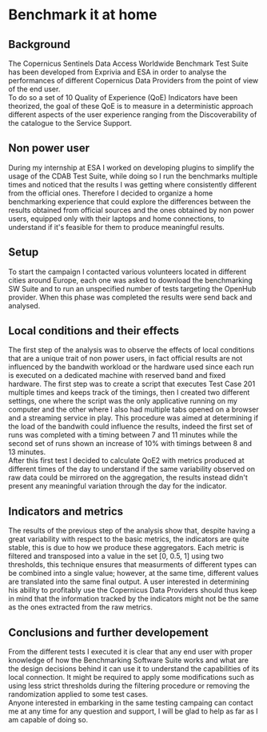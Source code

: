 # Benchmark it at home

## Background
The Copernicus Sentinels Data Access Worldwide Benchmark Test Suite has been developed from Exprivia and ESA in order to analyse the performances of different Copernicus Data Providers from the point of view of the end user. \
To do so a set of 10 Quality of Experience (QoE) Indicators have been theorized, the goal of these QoE is to measure in a deterministic approach different aspects of the user experience ranging from the Discoverability of the catalogue to the Service Support. 

## Non power user
During my internship at ESA I worked on developing plugins to simplify the usage of the CDAB Test Suite, while doing so I run the benchmarks multiple times and noticed that the results I was getting where consistently different from the official ones. Therefore I decided to organize a home benchmarking experience that could explore the differences between the results obtained from official sources and the ones obtained by non power users, equipped only with their laptops and home connections, to understand if it's feasible for them to produce meaningful results.

## Setup
To start the campaign I contacted various volunteers located in different cities around Europe, each one was asked to download the benchmarking SW Suite and to run an unspecified number of tests targeting the OpenHub provider. When this phase was completed the results were send back and analysed.

## Local conditions and their effects
The first step of the analysis was to observe the effects of local conditions that are a unique trait of non power users, in fact official results are not influenced by the bandwith workload or the hardware used since each run is executed on a dedicated machine with reserved band and fixed hardware. 
The first step was to create  a script that executes Test Case 201 multiple times and keeps track of the timings, then I created two different settings, one where the script was the only applicative running on my computer and the other where I also had multiple tabs opened on a browser and a streaming service in play. This procedure was aimed at determining if the load of the bandwith could influence the results, indeed the first set of runs was completed with a timing between 7 and 11 minutes while the second set of runs shown an increase of 10% with timings between 8 and 13 minutes. \
After this first test I decided to calculate QoE2 with metrics produced at different times of the day to understand if the same variability observed on raw data could be mirrored on the aggregation, the results instead didn't present any meaningful variation through the day for the indicator.

## Indicators and metrics
The results of the previous step of the analysis show that, despite having a great variability with respect to the basic metrics, the indicators are quite stable, this is due to how we produce these aggregators. Each metric is filtered and transposed into a value in the set [0, 0.5, 1] using two thresholds, this technique ensures that measurments of different types can be combined into a single value; however, at the same time, different values are translated into the same final output. A user interested in determining his ability to profitably use the Copernicus Data Providers should thus keep in mind that the information tracked by the indicators might not be the same as the ones extracted from the raw metrics.

## Conclusions and further developement
From the different tests I executed it is clear that any end user with proper knowledge of how the Benchmarking Software Suite works and what are the design decisions behind it can use it to understand the capabilities of its local connection. It might be required to apply some modifications such as using less strict thresholds during the filtering procedure or removing the randomization applied to some test cases. \
Anyone interested in embarking in the same testing campaing can contact me at any time for any question and support, I will be glad to help as far as I am capable of doing so.